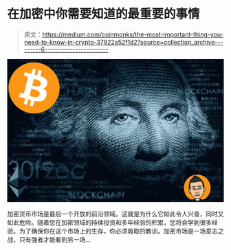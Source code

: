 # 在加密中你需要知道的最重要的事情

> 原文：<https://medium.com/coinmonks/the-most-important-thing-you-need-to-know-in-crypto-37922a52f1d2?source=collection_archive---------6----------------------->

![](img/290a3ff3bf39c31a11bf28e8ed02ca74.png)

加密货币市场是最后一个开放的前沿领域。这就是为什么它如此令人兴奋，同时又如此危险。随着您在加密领域的持续投资和多年经验的积累，您将会学到很多经验。为了确保你在这个市场上的生存，你必须吸取的教训。加密市场是一场意志之战，只有强者才能看到另一场…